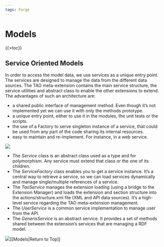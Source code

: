 ```yaml
---
tags: Forge
---
```


Models
======

{{\>toc}}

Service Oriented Models
-----------------------

In order to access the model data, we use services as a unique entry point. The services are designed to manage the data from the different data sources. The TAO meta-extension contains the main service structure, the service utilities and abstract class to enable the other extensions to extend.\
The advantages of such an architecture are:

-   a shared public interface of management method. Even though it’s not implemented yet we can use it with only the methods prototype.
-   a unique entry point, either to use it in the modules, the unit tests or the scripts.
-   the use of a Factory to serve singleton instance of a service, that could be used from any part of the code sharing its internal resources.
-   easy to maintain and re-implement. For instance, in a web service.

![](resources/http://forge.taotesting.com/attachments/393/service-model.png)

-   The *Service* class is an abstract class used as a type and for polymorphism. Any service must extend that class or the one of its children.
-   The *ServiceFactory* class enables you to get a service instance. It’s a central way to retrieve a service, so we can load services dynamically and manage single/multiple references of a service.
-   The *TaoService* manages the extension loading (using a bridge to the Extension Manager) and loads the extension and section structure into the actions/structure.xml file (XML and API data sources). It’s a high-level service regarding the TAO meta-extension management.
-   The *UserService* is a common service implementation to manage user from the API.
-   The *GenerisService* is an abstract service. It provides a set of methods shared between the extension’s services that are managing a RDF model.

![](resources/http://forge.taotesting.com/attachments/download/215/returnTopArrow.JPG)[[Models|Return to Top]]

